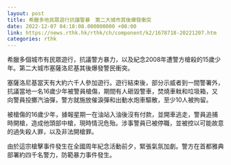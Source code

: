 ```yaml
---
layout: post
title: 希臘多地民眾遊行抗議警暴　第二大城市其後爆發衝突
date: 2022-12-07 04:18:08.000000000 +08:00
link: https://news.rthk.hk/rthk/ch/component/k2/1678718-20221207.htm
categories: rthk
---
```


希臘多個城市有民眾遊行，抗議警方暴力，以及紀念2008年遭警方槍殺的15歲少年。第二大城市塞薩洛尼基其後爆發警民衝突。

塞薩洛尼基當天有大約六千人參加遊行。遊行結束後，部分示威者到一間警署外，抗議當地一名16歲少年被警員槍傷，期間有人砸毀警車，焚燒車軚和垃圾箱，又向警員投擲汽油彈，警方就施放催淚彈和出動水炮車驅散，至少10人被拘留。

被槍傷的16歲少年，據報星期一在油站入油後沒有付款，並開車逃走，警員追捕時開槍，造成他頭部中槍，現時情況危殆。涉事警員已被停職，並被控以可能故意的過失殺人罪，以及非法開槍罪。

由於這宗槍擊事件發生在全國周年紀念活動前夕，緊張氣氛加劇。警方在首都雅典部署約四千名警力，防範暴力事件發生。

